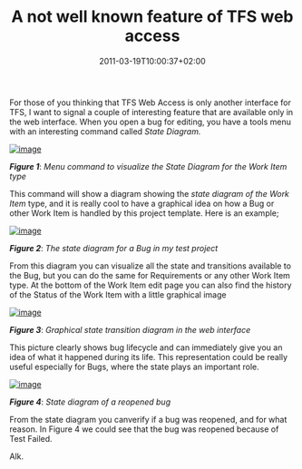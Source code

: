 ﻿---
title: "A not well known feature of TFS web access"
description: ""
date: 2011-03-19T10:00:37+02:00
draft: false
tags: [Tfs]
categories: [Team Foundation Server]
---
For those of you thinking that TFS Web Access is only another interface for TFS, I want to signal a couple of interesting feature that are available only in the web interface. When you open a bug for editing, you have a tools menu with an interesting command called *State Diagram.*

[![image](http://www.codewrecks.com/blog/wp-content/uploads/2011/03/image_thumb6.png "image")](http://www.codewrecks.com/blog/wp-content/uploads/2011/03/image5.png)

 ***Figure 1***: *Menu command to visualize the State Diagram for the Work Item type*

This command will show a diagram showing the *state diagram of the Work Item* type, and it is really cool to have a graphical idea on how a Bug or other Work Item is handled by this project template. Here is an example;

[![image](http://www.codewrecks.com/blog/wp-content/uploads/2011/03/image_thumb7.png "image")](http://www.codewrecks.com/blog/wp-content/uploads/2011/03/image6.png)

 ***Figure 2***: *The state diagram for a Bug in my test project*

From this diagram you can visualize all the state and transitions available to the Bug, but you can do the same for Requirements or any other Work Item type. At the bottom of the Work Item edit page you can also find the history of the Status of the Work Item with a little graphical image

[![image](http://www.codewrecks.com/blog/wp-content/uploads/2011/03/image_thumb9.png "image")](http://www.codewrecks.com/blog/wp-content/uploads/2011/03/image7.png)

 ***Figure 3***: *Graphical state transition diagram in the web interface*

This picture clearly shows bug lifecycle and can immediately give you an idea of what it happened during its life. This representation could be really useful especially for Bugs, where the state plays an important role.

[![image](http://www.codewrecks.com/blog/wp-content/uploads/2011/03/image_thumb10.png "image")](http://www.codewrecks.com/blog/wp-content/uploads/2011/03/image8.png)

 ***Figure 4***: *State diagram of a reopened bug*

From the state diagram you canverify if a bug was reopened, and for what reason. In Figure 4 we could see that the bug was reopened because of Test Failed.

Alk.
